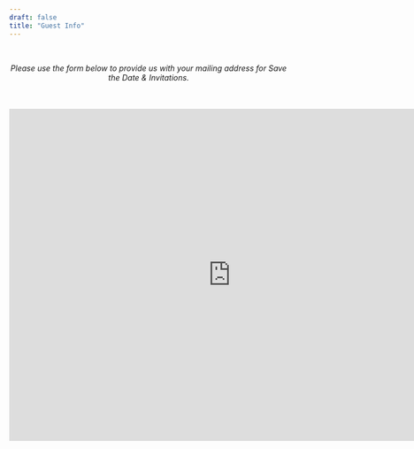 ```yaml
---
draft: false
title: "Guest Info"
---
```

<div style="text-align: center;">
<br>

*Please use the form below to provide us with your mailing address for Save the Date & Invitations.*

<br>
<br>

<iframe src="https://form.victorianobennett.wedding/www" style="border:0px #ffffff none;" name="myiFrame" scrolling="no" frameborder="1" marginheight="0px" marginwidth="0px" height="600px" width="800px" allowfullscreen></iframe>

<!--  {{< infoform >}}  -->

</p>

</div>